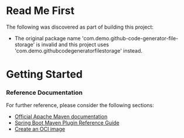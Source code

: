 # Read Me First
The following was discovered as part of building this project:

* The original package name 'com.demo.github-code-generator-file-storage' is invalid and this project uses 'com.demo.githubcodegeneratorfilestorage' instead.

# Getting Started

### Reference Documentation
For further reference, please consider the following sections:

* [Official Apache Maven documentation](https://maven.apache.org/guides/index.html)
* [Spring Boot Maven Plugin Reference Guide](https://docs.spring.io/spring-boot/docs/2.7.1/maven-plugin/reference/html/)
* [Create an OCI image](https://docs.spring.io/spring-boot/docs/2.7.1/maven-plugin/reference/html/#build-image)

